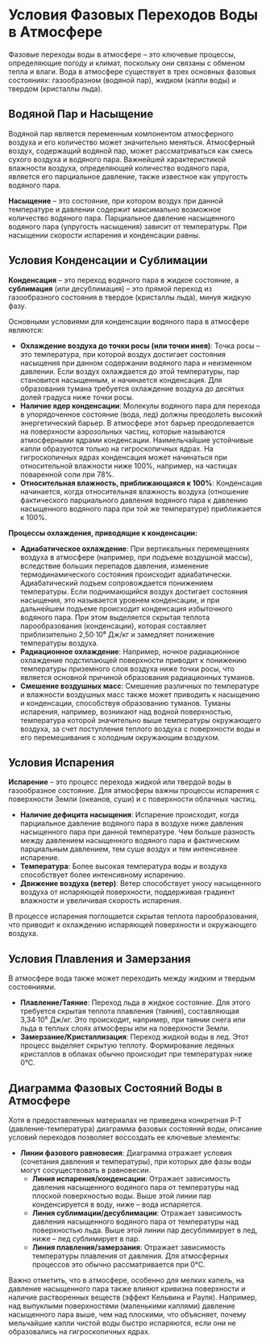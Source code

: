 # Условия Фазовых Переходов Воды в Атмосфере

Фазовые переходы воды в атмосфере – это ключевые процессы, определяющие погоду и климат, поскольку они связаны с обменом тепла и влаги. Вода в атмосфере существует в трех основных фазовых состояниях: газообразном (водяной пар), жидком (капли воды) и твердом (кристаллы льда).

## Водяной Пар и Насыщение

Водяной пар является переменным компонентом атмосферного воздуха и его количество может значительно меняться. Атмосферный воздух, содержащий водяной пар, может рассматриваться как смесь сухого воздуха и водяного пара. Важнейшей характеристикой влажности воздуха, определяющей количество водяного пара, является его парциальное давление, также известное как упругость водяного пара.

**Насыщение** – это состояние, при котором воздух при данной температуре и давлении содержит максимально возможное количество водяного пара. Парциальное давление насыщенного водяного пара (упругость насыщения) зависит от температуры. При насыщении скорости испарения и конденсации равны.

## Условия Конденсации и Сублимации

**Конденсация** – это переход водяного пара в жидкое состояние, а **сублимация** (или десублимация) – это прямой переход из газообразного состояния в твердое (кристаллы льда), минуя жидкую фазу.

Основными условиями для конденсации водяного пара в атмосфере являются:

* **Охлаждение воздуха до точки росы (или точки инея)**: Точка росы – это температура, при которой воздух достигает состояния насыщения при данном содержании водяного пара и неизменном давлении. Если воздух охлаждается до этой температуры, пар становится насыщенным, и начинается конденсация. Для образования тумана требуется охлаждение воздуха до десятых долей градуса ниже точки росы.
* **Наличие ядер конденсации**: Молекулы водяного пара для перехода в упорядоченное состояние (вода, лед) должны преодолеть высокий энергетический барьер. В атмосфере этот барьер преодолевается на поверхности аэрозольных частиц, которые называются атмосферными ядрами конденсации. Наимельчайшие устойчивые капли образуются только на гигроскопичных ядрах. На гигроскопичных ядрах конденсация может начинаться при относительной влажности ниже 100%, например, на частицах поваренной соли при 78%.
* **Относительная влажность, приближающаяся к 100%**: Конденсация начинается, когда относительная влажность воздуха (отношение фактического парциального давления водяного пара к давлению насыщенного водяного пара при той же температуре) приближается к 100%.

**Процессы охлаждения, приводящие к конденсации:**

* **Адиабатическое охлаждение**: При вертикальных перемещениях воздуха в атмосфере (например, при подъеме воздушной массы), вследствие больших перепадов давления, изменение термодинамического состояния происходит адиабатически. Адиабатический подъем сопровождается понижением температуры. Если поднимающийся воздух достигает состояния насыщения, это называется уровнем конденсации, и при дальнейшем подъеме происходит конденсация избыточного водяного пара. При этом выделяется скрытая теплота парообразования (конденсации), которая составляет приблизительно 2,50·10⁶ Дж/кг и замедляет понижение температуры воздуха.
* **Радиационное охлаждение**: Например, ночное радиационное охлаждение подстилающей поверхности приводит к понижению температуры приземного слоя воздуха ниже точки росы, что является основной причиной образования радиационных туманов.
* **Смешение воздушных масс**: Смешение различных по температуре и влажности воздушных масс также может приводить к насыщению и конденсации, способствуя образованию туманов. Туманы испарения, например, возникают над водной поверхностью, температура которой значительно выше температуры окружающего воздуха, за счет поступления теплого воздуха с поверхности воды и его перемешивания с холодным окружающим воздухом.

## Условия Испарения

**Испарение** – это процесс перехода жидкой или твердой воды в газообразное состояние. Для атмосферы важны процессы испарения с поверхности Земли (океанов, суши) и с поверхности облачных частиц.

* **Наличие дефицита насыщения**: Испарение происходит, когда парциальное давление водяного пара в воздухе ниже давления насыщенного пара при данной температуре. Чем больше разность между давлением насыщенного водяного пара и фактическим парциальным давлением, тем суше воздух и тем интенсивнее испарение.
* **Температура**: Более высокая температура воды и воздуха способствует более интенсивному испарению.
* **Движение воздуха (ветер)**: Ветер способствует уносу насыщенного воздуха от испаряющей поверхности, поддерживая градиент влажности и увеличивая скорость испарения.

В процессе испарения поглощается скрытая теплота парообразования, что приводит к охлаждению испаряющей поверхности и окружающего воздуха.

## Условия Плавления и Замерзания

В атмосфере вода также может переходить между жидким и твердым состояниями.

* **Плавление/Таяние**: Переход льда в жидкое состояние. Для этого требуется скрытая теплота плавления (таяния), составляющая 3,34·10⁵ Дж/кг. Это происходит, например, при таянии снега или льда в теплых слоях атмосферы или на поверхности Земли.
* **Замерзание/Кристаллизация**: Переход жидкой воды в лед. Этот процесс выделяет скрытую теплоту. Формирование ледяных кристаллов в облаках обычно происходит при температурах ниже 0°С.

## Диаграмма Фазовых Состояний Воды в Атмосфере

Хотя в предоставленных материалах не приведена конкретная P-T (давление-температура) диаграмма фазовых состояний воды, описание условий переходов позволяет воссоздать ее ключевые элементы:

* **Линии фазового равновесия**: Диаграмма отражает условия (сочетания давления и температуры), при которых две фазы воды могут сосуществовать в равновесии.
  * **Линия испарения/конденсации**: Отражает зависимость давления насыщенного водяного пара от температуры над плоской поверхностью воды. Выше этой линии пар конденсируется в воду, ниже – вода испаряется.
  * **Линия сублимации/десублимации**: Отражает зависимость давления насыщенного водяного пара от температуры над поверхностью льда. Выше этой линии пар десублимирует в лед, ниже – лед сублимирует в пар.
  * **Линия плавления/замерзания**: Отражает зависимость температуры плавления от давления. Для атмосферных процессов это обычно рассматривается при 0°C.

Важно отметить, что в атмосфере, особенно для мелких капель, на давление насыщенного пара также влияют кривизна поверхности и наличие растворенных веществ (эффект Кельвина и Рауля). Например, над выпуклыми поверхностями (маленькими каплями) давление насыщенного пара выше, чем над плоскими, что объясняет, почему мельчайшие капли чистой воды быстро испаряются, если они не образовались на гигроскопичных ядрах.
